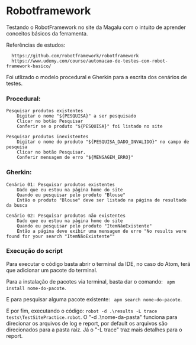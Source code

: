 # Robotframework
Testando o RobotFramework no site da Magalu com o intuito de aprender conceitos básicos da ferramenta.

Referências de estudos:
      
      https://github.com/robotframework/robotframework
      https://www.udemy.com/course/automacao-de-testes-com-robot-framework-basico/

Foi utlizado o modelo procedural e Gherkin para a escrita dos cenários de testes.

### Procedural:
```
Pesquisar produtos existentes
    Digitar o nome "${PESQUISA}" a ser pesquisado
    Clicar no botão Pesquisar
    Conferir se o produto "${PESQUISA}" foi listado no site

Pesquisar produtos inexistentes
    Digitar o nome do produto "${PESQUISA_DADO_INVALIDO}" no campo de pesquisa
    Clicar no botão Pesquisar.
    Conferir mensagem de erro "${MENSAGEM_ERRO}"
```

### Gherkin:
```
Cenário 01: Pesquisar produtos existentes
    Dado que eu estou na página home do site
    Quando eu pesquisar pelo produto "Blouse"
    Então o produto "Blouse" deve ser listado na página de resultado da busca

Cenário 02: Pesquisar produtos não existentes
    Dado que eu estou na página home do site
    Quando eu pesquisar pelo produto "ItemNãoExistente"
    Então a página deve exibir uma mensagem de erro "No results were found for your search "ItemNãoExistente""
```

### Execução do script

Para executar o código basta abrir o terminal da IDE, no caso do Atom, terá que adicionar um pacote do terminal.

Para a instalação de pacotes via terminal, basta dar o comando: ``` apm install nome-do-pacote```.

E para pesquisar alguma pacote existente: ``` apm search nome-do-pacote```.

E por fim, executando o código: ```robot -d .\results -L trace tests\TestSitePractice.robot```. O "-d .\nome-da-pasta" funciona para direcionar os arquivos de log e report, por default os arquivos são direcionados para a pasta raiz. Já o "-L trace" traz mais detalhes para o report.
